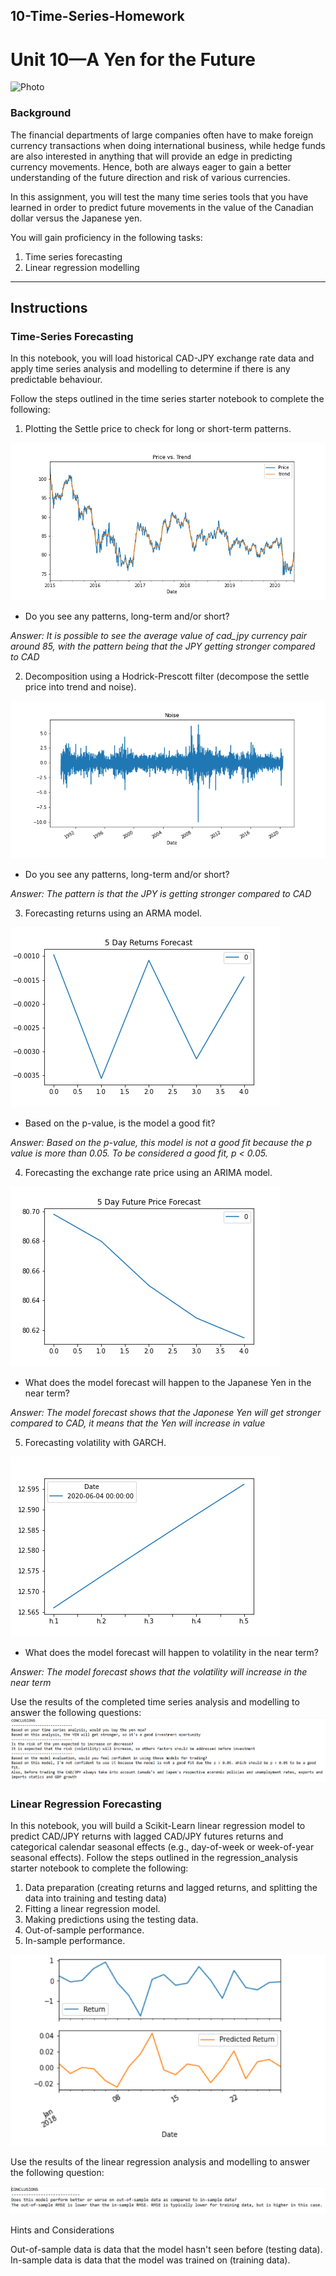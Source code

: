 ## 10-Time-Series-Homework

# Unit 10—A Yen for the Future

![Photo](Images/unit-10-readme-photo.jpg)

### Background
The financial departments of large companies often have to make foreign currency transactions when doing international business, while hedge funds are also interested in anything that will provide an edge in predicting currency movements. Hence, both are always eager to gain a better understanding of the future direction and risk of various currencies.

In this assignment, you will test the many time series tools that you have learned in order to predict future movements in the value of the Canadian dollar versus the Japanese yen.

You will gain proficiency in the following tasks:

1. Time series forecasting
2. Linear regression modelling

---

## Instructions

### Time-Series Forecasting

In this notebook, you will load historical CAD-JPY exchange rate data and apply time series analysis and modelling to determine if there is any predictable behaviour.

Follow the steps outlined in the time series starter notebook to complete the following:

1. Plotting the Settle price to check for long or short-term patterns.

![Price_Trend](Images/Price_Trend.png)

* Do you see any patterns, long-term and/or short?

 *Answer: It is possible to see the average value of cad_jpy currency pair around 85, with the pattern being that the JPY getting stronger compared to CAD*

2. Decomposition using a Hodrick-Prescott filter (decompose the settle price into trend and noise).

![Noise](Images/noise.png)

* Do you see any patterns, long-term and/or short?

*Answer: The pattern is that the JPY is getting stronger compared to CAD*

3. Forecasting returns using an ARMA model.

![ARMA](Images/arma.png)

* Based on the p-value, is the model a good fit?

*Answer: Based on the p-value, this model is not a good fit because the p value is more than 0.05. To be considered a good fit, p < 0.05.*

4. Forecasting the exchange rate price using an ARIMA model.

![ARIMA](Images/arima.png)

* What does the model forecast will happen to the Japanese Yen in the near term?

*Answer: The model forecast shows that the Japonese Yen will get stronger compared to CAD, it means that the Yen will increase in value*

5. Forecasting volatility with GARCH.

![GARCH](Images/garch.png)

* What does the model forecast will happen to volatility in the near term?

*Answer: The model forecast shows that the volatility will increase in the near term*

Use the results of the completed time series analysis and modelling to answer the following questions:
![Times_Series](Images/times_series_analysis_conclusion.png)


### Linear Regression Forecasting
In this notebook, you will build a Scikit-Learn linear regression model to predict CAD/JPY returns with lagged CAD/JPY futures returns and categorical calendar seasonal effects (e.g., day-of-week or week-of-year seasonal effects).
Follow the steps outlined in the regression_analysis starter notebook to complete the following:

1. Data preparation (creating returns and lagged returns, and splitting the data into training and testing data)
2. Fitting a linear regression model.
3. Making predictions using the testing data.
4. Out-of-sample performance.
5. In-sample performance.

![Reg](Images/regression_analysis.png)

Use the results of the linear regression analysis and modelling to answer the following question:

![Regression](Images/regression_analysis_conclusion.png)



Hints and Considerations

Out-of-sample data is data that the model hasn't seen before (testing data).
In-sample data is data that the model was trained on (training data).